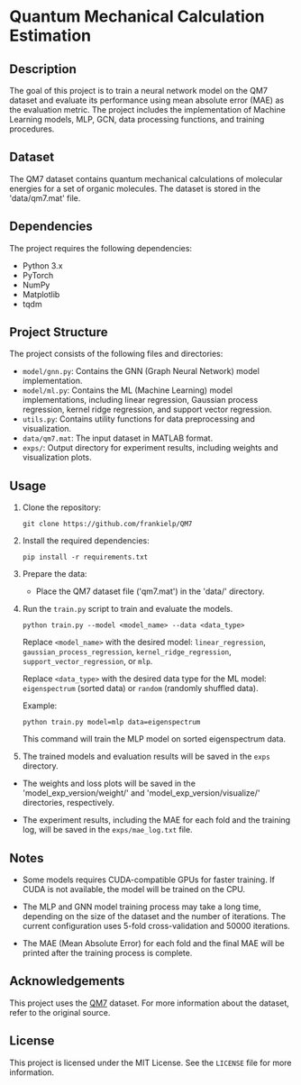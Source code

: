 # Quantum Mechanical Calculation Estimation

## Description

The goal of this project is to train a neural network model on the QM7 dataset and evaluate its performance using mean absolute error (MAE) as the evaluation metric. The project includes the implementation of Machine Learning models, MLP, GCN, data processing functions, and training procedures.

## Dataset

The QM7 dataset contains quantum mechanical calculations of molecular energies for a set of organic molecules. The dataset is stored in the 'data/qm7.mat' file.

## Dependencies

The project requires the following dependencies:

- Python 3.x
- PyTorch
- NumPy
- Matplotlib
- tqdm

## Project Structure

The project consists of the following files and directories:

- `model/gnn.py`: Contains the GNN (Graph Neural Network) model implementation.
- `model/ml.py`: Contains the ML (Machine Learning) model implementations, including linear regression, Gaussian process regression, kernel ridge regression, and support vector regression.
- `utils.py`: Contains utility functions for data preprocessing and visualization.
- `data/qm7.mat`: The input dataset in MATLAB format.
- `exps/`: Output directory for experiment results, including weights and visualization plots.

## Usage

1. Clone the repository:

   ```
   git clone https://github.com/frankielp/QM7
   ```

2. Install the required dependencies:

   ```
   pip install -r requirements.txt
   ```

3. Prepare the data:

   - Place the QM7 dataset file ('qm7.mat') in the 'data/' directory.

4. Run the `train.py` script to train and evaluate the models.

   ```
   python train.py --model <model_name> --data <data_type>
   ```

   Replace `<model_name>` with the desired model: `linear_regression`, `gaussian_process_regression`, `kernel_ridge_regression`, `support_vector_regression`, or `mlp`.

   Replace `<data_type>` with the desired data type for the ML model: `eigenspectrum` (sorted data) or `random` (randomly shuffled data).

   Example:

   ```
   python train.py model=mlp data=eigenspectrum
   ```

   This command will train the MLP model on sorted eigenspectrum data.

5. The trained models and evaluation results will be saved in the `exps` directory. 

- The weights and loss plots will be saved in the 'model_exp_version/weight/' and 'model_exp_version/visualize/' directories, respectively.

- The experiment results, including the MAE for each fold and the training log, will be saved in the `exps/mae_log.txt` file.

## Notes

- Some models requires CUDA-compatible GPUs for faster training. If CUDA is not available, the model will be trained on the CPU.

- The MLP and GNN model training process may take a long time, depending on the size of the dataset and the number of iterations. The current configuration uses 5-fold cross-validation and 50000 iterations.

- The MAE (Mean Absolute Error) for each fold and the final MAE will be printed after the training process is complete.

## Acknowledgements

This project uses the [QM7](http://quantum-machine.org/datasets/) dataset. For more information about the dataset, refer to the original source.

## License

This project is licensed under the MIT License. See the `LICENSE` file for more information.

